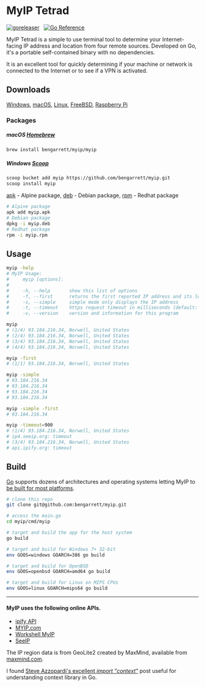 # MyIP Tetrad

[![goreleaser](https://github.com/bengarrett/myip/actions/workflows/release.yml/badge.svg)](https://github.com/bengarrett/myip/actions/workflows/release.yml) &nbsp;
[![Go Reference](https://pkg.go.dev/badge/github.com/bengarrett/myip.svg)](https://pkg.go.dev/github.com/bengarrett/myip)

MyIP Tetrad is a simple to use terminal tool to determine your Internet-facing IP address and location from four remote sources. Developed on Go, it's a portable self-contained binary with no dependencies.

It is an excellent tool for quickly determining if your machine or network is connected to the Internet or to see if a VPN is activated.

## Downloads

[Windows](https://github.com/bengarrett/myip/releases/latest/download/myip_Windows_Intel.zip),
[macOS](https://github.com/bengarrett/myip/releases/latest/download/myip_macOS_all.tar.gz),
[Linux](https://github.com/bengarrett/myip/releases/latest/download/myip_Linux_Intel.tar.gz),
[FreeBSD](https://github.com/bengarrett/myip/releases/latest/download/myip_FreeBSD_Intel.tar.gz),
[Raspberry Pi](https://github.com/bengarrett/myip/releases/latest/download/myip_Linux_arm32_.tar.gz)

### Packages

##### macOS [Homebrew](https://brew.sh/)

```sh
brew install bengarrett/myip/myip
```

##### Windows [Scoop](https://scoop.sh/)

```sh
scoop bucket add myip https://github.com/bengarrett/myip.git
scoop install myip
```

[apk](https://github.com/bengarrett/myip/releases/latest/download/myip.apk) - Alpine package, [deb](https://github.com/bengarrett/myip/releases/latest/download/myip.deb) - Debian package, [rpm](https://github.com/bengarrett/myip/releases/latest/download/myip.rpm) - Redhat package

```sh
# Alpine package
apk add myip.apk
# Debian package
dpkg -i myip.deb
# Redhat package
rpm -i myip.rpm
```

## Usage

```sh
myip -help
# MyIP Usage:
#     myip [options]:
#
#     -h, --help       show this list of options
#     -f, --first      returns the first reported IP address and its location
#     -s, --simple     simple mode only displays the IP address
#     -t, --timeout    https request timeout in milliseconds (default: 5000 [5 seconds])
#     -v, --version    version and information for this program
```

```sh
myip
# (1/4) 93.184.216.34, Norwell, United States
# (2/4) 93.184.216.34, Norwell, United States
# (3/4) 93.184.216.34, Norwell, United States
# (4/4) 93.184.216.34, Norwell, United States
```

```sh
myip -first
# (1/1) 93.184.216.34, Norwell, United States
```

```sh
myip -simple
# 93.184.216.34
# 93.184.216.34
# 93.184.216.34
# 93.184.216.34
```

```sh
myip -simple -first
# 93.184.216.34
```

```sh
myip -timeout=900
# (1/4) 93.184.216.34, Norwell, United States
# ip4.seeip.org: timeout
# (3/4) 93.184.216.34, Norwell, United States
# api.ipify.org: timeout
```

## Build

[Go](https://golang.org/doc/install) supports dozens of architectures and operating systems letting MyIP to [be built for most platforms](https://golang.org/doc/install/source#environment).

```sh
# clone this repo
git clone git@github.com:bengarrett/myip.git

# access the main.go
cd myip/cmd/myip

# target and build the app for the host system
go build

# target and build for Windows 7+ 32-bit
env GOOS=windows GOARCH=386 go build

# target and build for OpenBSD
env GOOS=openbsd GOARCH=amd64 go build

# target and build for Linux on MIPS CPUs
env GOOS=linux GOARCH=mips64 go build
```

---

#### MyIP uses the following online APIs.

- [ipify API](https://www.ipify.org)
- [MYIP.com](https://www.myip.com)
- [Workshell MyIP](https://www.my-ip.io)
- [SeeIP](https://seeip.org)

The IP region data is from GeoLite2 created by MaxMind, available from
[maxmind.com](https://www.maxmind.com).

I found [Steve Azzopardi's excellent _import "context"_](https://steveazz.xyz/blog/import-context/) post useful for understanding context library in Go.
